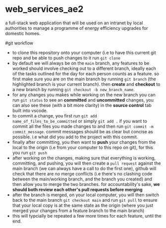 # web_services_ae2
 a full-stack web application that will be used on an intranet by local authorities to manage a programme of energy efficiency upgrades for domestic homes.

#git workflow 
- to clone this repository onto your computer (i.e to have this current git repo and be able to push changes to it run `git clone`
- by default we will always be on the `main` branch, any features to be worked should involve checking out to a different branch, ideally each of the tasks outlined for the day for each person counts as a feature. so first make sure you are on the main branch by running `git branch` (the highlighted branch is your current branch). then **create** and **checkout** to a new branch by running `git checkout -b new_branch_name`.
- for any changes you makes while working on the new branch you can run `git status` to see an **committed** and **uncommitted** changes, you can also see these (with a bit more clarity) in the **source control** tab built into vscode.
- to commit a change, you first run `git add name_of_files_to_be_committed` or simply `git add .` if you want to commit all the files you made changes to and then run `git commit -m commit_message`. commit messages should be as clear but concise as possible. i.e what did you add to the project with this commit.
- finally after committing, you then want to **push** your changes from the local to the origin (i.e from your computer to this repo on git), for this you run `git push`
- after working on the changes, making sure that everything is working, committing, and pushing, you will then create a `pull request` against the main branch (we can always have a call to do the first one), github will check that there are no merge conflicts (i.e there's no clashing code between the main/working branch, and the branch you created) and then allow you to merge the two branches. for accountability's sake, **we should both review each other's pull requests before merging**
- after the branch is merged, on your local computer, you will then switch back to the main branch `git checkout main` and run `git pull` to ensure that your local copy is at the same state as the origin (where you just merged your changes from a feature branch to the main branch)
- this will typcially be repeated a few more times for each feature, until the end.
